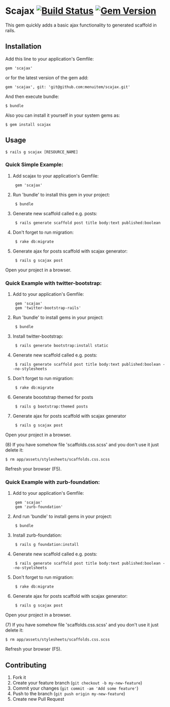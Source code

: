 # Scajax [![Build Status](https://travis-ci.org/menuitem/scajax.png?branch=master)](https://travis-ci.org/menuitem/scajax) [![Gem Version](https://badge.fury.io/rb/scajax.png)](http://badge.fury.io/rb/scajax)

This gem quickly adds a basic ajax functionality to generated scaffold in rails.

## Installation

Add this line to your application's Gemfile:

    gem 'scajax'

or for the latest version of the gem add:

    gem 'scajax', git: 'git@github.com:menuitem/scajax.git'

And then execute bundle:

    $ bundle

Also you can install it yourself in your system gems as:

    $ gem install scajax

## Usage

    $ rails g scajax [RESOURCE_NAME]


### Quick Simple Example:


1. Add scajax to your application's Gemfile:

		gem 'scajax'

2. Run 'bundle' to install this gem in your project:

		$ bundle

3. Generate new scaffold called e.g. posts:

		$ rails generate scaffold post title body:text published:boolean

4. Don't forget to run migration:

		$ rake db:migrate

5. Generate ajax for posts scaffold with scajax generator:

		$ rails g scajax post

Open your project in a browser.

### Quick Example with twitter-bootstrap:

1. Add to your application's Gemfile:

		gem 'scajax'
		gem 'twitter-bootstrap-rails'

2. Run 'bundle' to install gems in your project:

		$ bundle

3. Install twitter-bootstrap:

		$ rails generate bootstrap:install static

4. Generate new scaffold called e.g. posts:

        $ rails generate scaffold post title body:text published:boolean --no-stylesheets

5. Don't forget to run migration:

        $ rake db:migrate

6. Generate boootstrap themed for posts

        $ rails g bootstrap:themed posts

7. Generate ajax for posts scaffold with scajax generator

        $ rails g scajax post

Open your project in a browser.

(8) If you have somehow file 'scaffolds.css.scss' and you don't use it just delete it:

    $ rm app/assets/stylesheets/scaffolds.css.scss

Refresh your browser (F5).

### Quick Example with zurb-foundation:

1. Add to your application's Gemfile:

        gem 'scajax'
        gem 'zurb-foundation'

2. And run 'bundle' to install gems in your project:

        $ bundle

3. Install zurb-foundation:

        $ rails g foundation:install

4. Generate new scaffold called e.g. posts:

        $ rails generate scaffold post title body:text published:boolean --no-styelsheets

5. Don't forget to run migration:

        $ rake db:migrate

6. Generate ajax for posts scaffold with scajax generator:

        $ rails g scajax post

Open your project in a browser.

(7) If you have somehow file 'scaffolds.css.scss' and you don't use it just delete it:

    $ rm app/assets/stylesheets/scaffolds.css.scss

Refresh your browser (F5). 


## Contributing

1. Fork it
2. Create your feature branch (`git checkout -b my-new-feature`)
3. Commit your changes (`git commit -am 'Add some feature'`)
4. Push to the branch (`git push origin my-new-feature`)
5. Create new Pull Request
